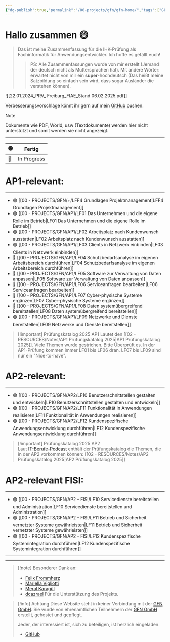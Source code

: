 ```yaml
---
{"dg-publish":true,"permalink":"/00-projects/gfn/gfn-home/","tags":["GFN","gardenEntry"],"noteIcon":"","updated":"2025-10-06T15:30:31.354+02:00"}
---
```


# Hallo zusammen 😄 

>Das ist meine Zusammenfassung für die IHK-Prüfung als Fachinformatik für Anwendungsentwickler.
>Ich hoffe es gefällt euch!
>>PS: Alle Zusammenfassungen wurde von mir erstellt (Jemand der deutsch nicht als Muttersprachen hat). 
>>Mit andere Wörter: erwartet nicht von mir ein **super**-hochdeutsch (Das heißt meine Satzbildung so einfach sein wird, dass sogar Ausländer die verstehen können).

![[22.01.2024_PRV_ Freiburg_FIAE_Stand 06.02.2025.pdf]]

Verbesserungsvorschläge könnt ihr gern auf mein [GitHub](https://github.com/U-L-M-S/digital-garden) pushen.


>[!note] 
>Dokumente wie PDF, World, usw (Textdokumente) 
>werden hier nicht unterstützt und somit werden sie nicht angezeigt.

---

| 🟢  | **Fertig**  |
| --- | ----------- |
| 🔴  | In Progress |

# AP1-relevant:
___
- 🟢 [[00 - PROJECTS/GFN/+/LFF4 Grundlagen Projektmanagement\|LFF4 Grundlagen Projektmanagement]]
- 🟢 [[00 - PROJECTS/GFN/AP1/LF01 Das Unternehmen und die eigene Rolle im Betrieb\|LF01 Das Unternehmen und die eigene Rolle im Betrieb]] 
- 🟢 [[00 - PROJECTS/GFN/AP1/LF02 Arbeitsplatz nach Kundenwunsch ausstatten\|LF02 Arbeitsplatz nach Kundenwunsch ausstatten]]
- 🟢 [[00 - PROJECTS/GFN/AP1/LF03 Clients in Netzwerk einbinden\|LF03 Clients in Netzwerk einbinden]]
- 🔴 [[00 - PROJECTS/GFN/AP1/LF04 Schutzbedarfsanalyse im eigenen Arbeitsbereich durchführen\|LF04 Schutzbedarfsanalyse im eigenen Arbeitsbereich durchführen]] 
- 🔴 [[00 - PROJECTS/GFN/AP1/LF05 Software zur Verwaltung von Daten anpassen\|LF05 Software zur Verwaltung von Daten anpassen]]
- 🔴 [[00 - PROJECTS/GFN/AP1/LF06 Serviceanfragen bearbeiten\|LF06 Serviceanfragen bearbeiten]]
- 🔴 [[00 - PROJECTS/GFN/AP1/LF07 Cyber-physische Systeme ergänzen\|LF07 Cyber-physische Systeme ergänzen]]
- 🔴 [[00 - PROJECTS/GFN/AP1/LF08 Daten systemübergreifend bereitstellen\|LF08 Daten systemübergreifend bereitstellen]]
- 🟢 [[00 - PROJECTS/GFN/AP1/LF09 Netzwerke und Dienste bereitstellen\|LF09 Netzwerke und Dienste bereitstellen]]

>[!important] Prüfungskatalog 2025 AP1
> Lautet den [[02 - RESOURCES/Notes/AP1 Prüfungskatalog 2025\|AP1 Prüfungskatalog 2025]]. Viele Themen wurde gestrichen. Bitte Überprüft es.
> In der AP1-Prüfung kommen immer LF01 bis LF06 dran. LF07 bis LF09 sind nur ein "Nice-to-have".

# AP2-relevant:
___
- 🟢 [[00 - PROJECTS/GFN/AP2/LF10 Benutzerschnittstellen gestalten und entwickeln\|LF10 Benutzerschnittstellen gestalten und entwickeln]]
- 🟢 [[00 - PROJECTS/GFN/AP2/LF11 Funktionalität in Anwendungen realisieren\|LF11 Funktionalität in Anwendungen realisieren]]
- 🟢 [[00 - PROJECTS/GFN/AP2/LF12 Kundenspezifische Anwendungsentwicklung durchführen\|LF12 Kundenspezifische Anwendungsentwicklung durchführen]]

> [!important] Prüfungskatalog 2025 AP2  
> Laut [IT-Berufe-Podcast](https://it-berufe-podcast.de/neuer-pruefungskatalog-fuer-die-ap2-als-fachinformatiker-anwendungsentwicklung-ab-2025-it-berufe-podcast-191/) enthält der Prüfungskatalog die Themen, die in der AP2 vorkommen können: [[02 - RESOURCES/Notes/AP2 Prüfungskatalog 2025\|AP2 Prüfungskatalog 2025]]


# AP2-relevant FISI:
___
- 🟢 [[00 - PROJECTS/GFN/AP2 - FISI/LF10 Servicedienste bereitstellen und Administration\|LF10 Servicedienste bereitstellen und Administration]]
- 🟢 [[00 - PROJECTS/GFN/AP2 - FISI/LF11 Betrieb und Sicherheit vernetzter Systeme gewährleisten\|LF11 Betrieb und Sicherheit vernetzter Systeme gewährleisten]]
- 🟢 [[00 - PROJECTS/GFN/AP2 - FISI/LF12 Kundenspezifische Systemintegration durchführen\|LF12 Kundenspezifische Systemintegration durchführen]]


___
___

>[!note] Besonderer Dank an:
>- [Felix Frommherz](https://github.com/Felix-From)
>- [Mariella Vigliotti](https://www.facebook.com/mariella1991)
>- [Meral Karagül](https://meralkaragul.com/)
>- [dcazrael](https://github.com/dcazrael)
>Für die Unterstützung des Projekts.


>[!info] Achtung
Diese Website steht in keiner Verbindung mit der [GFN GmbH](https://www.gfn.de). 
Sie wurde von ehrenamtlichen Teilnehmern der [GFN GmbH](https://www.gfn.de) erstellt, gehostet und gepflegt.
>
>Jeder, der interessiert ist, sich zu beteiligen, ist herzlich eingeladen.
>- [GitHub](https://github.com/U-L-M-S/digital-garden)